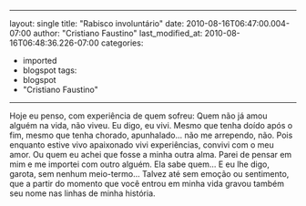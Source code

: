 
---
layout: single
title: "Rabisco involuntário"
date: 2010-08-16T06:47:00.004-07:00
author: "Cristiano Faustino"
last_modified_at: 2010-08-16T06:48:36.226-07:00
categories:
  - imported
  - blogspot
tags:
  - blogspot
  - "Cristiano Faustino"
---

Hoje eu penso, com experiência de quem sofreu:
Quem não já amou alguém na vida, não viveu.
Eu digo, eu vivi.
Mesmo que tenha doído após o fim,
mesmo que tenha chorado, apunhalado...
não me arrependo, não.
Pois enquanto estive vivo apaixonado
vivi experiências, convivi com o meu amor.
Ou quem eu achei que fosse a minha outra alma.
Parei de pensar em mim e me importei com outro alguém.
Ela sabe quem...
E eu lhe digo, garota, sem nenhum meio-termo...
Talvez até sem emoção ou sentimento,
que a partir do momento que você entrou em minha vida
gravou também seu nome nas linhas de minha história.
